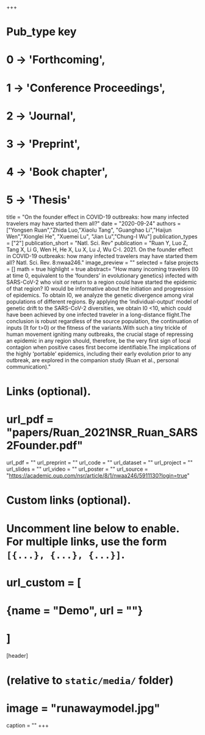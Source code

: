 +++
# Pub_type key
# 0 -> 'Forthcoming',
# 1 -> 'Conference Proceedings',
# 2 -> 'Journal',
# 3 -> 'Preprint',
# 4 -> 'Book chapter',
# 5 -> 'Thesis'


title = "On the founder effect in COVID-19 outbreaks: how many infected travelers may have started them all?"
date = "2020-09-24"
authors = ["Yongsen Ruan","Zhida Luo,"Xiaolu Tang", "Guanghao Li","Haijun Wen","Xionglei He", "Xuemei Lu", "Jian Lu","Chung-I Wu"]
publication_types = ["2"]
publication_short = "Natl. Sci. Rev"
publication = "Ruan Y, Luo Z, Tang X, Li G, Wen H, He X, Lu X, Lu J, Wu C-I. 2021. On the founder effect in COVID-19 outbreaks: how many infected travelers may have started them all? Natl. Sci. Rev. 8:nwaa246."
image_preview = ""
selected = false
projects = []
math = true
highlight = true
abstract= "How many incoming travelers (I0 at time 0, equivalent to the ‘founders’ in evolutionary genetics) infected
with SARS-CoV-2 who visit or return to a region could have started the epidemic of that region? I0 would
be informative about the initiation and progression of epidemics. To obtain I0, we analyze the genetic
divergence among viral populations of different regions. By applying the ‘individual-output’ model of
genetic drift to the SARS-CoV-2 diversities, we obtain I0 <10, which could have been achieved by one
infected traveler in a long-distance flight.The conclusion is robust regardless of the source population, the
continuation of inputs (It for t>0) or the fitness of the variants.With such a tiny trickle of human
movement igniting many outbreaks, the crucial stage of repressing an epidemic in any region should,
therefore, be the very first sign of local contagion when positive cases first become identifiable.The
implications of the highly ‘portable’ epidemics, including their early evolution prior to any outbreak, are
explored in the companion study (Ruan et al., personal communication)."

# Links (optional).
# url_pdf = "papers/Ruan_2021NSR_Ruan_SARS2Founder.pdf"
url_pdf = ""
url_preprint = ""
url_code = ""
url_dataset = ""
url_project = ""
url_slides = ""
url_video = ""
url_poster = ""
url_source = "https://academic.oup.com/nsr/article/8/1/nwaa246/5911130?login=true"

# Custom links (optional).
#   Uncomment line below to enable. For multiple links, use the form `[{...}, {...}, {...}]`.
# url_custom = [
# {name = "Demo", url = ""}
# ]

[header]
# (relative to `static/media/` folder)
# image = "runawaymodel.jpg"
caption = ""
+++

